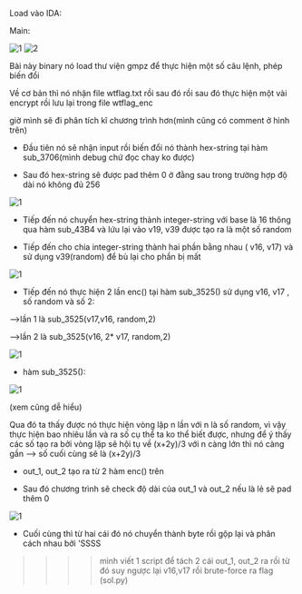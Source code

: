 Load vào IDA:

Main:

![1](https://user-images.githubusercontent.com/84214843/121856954-49287300-cd1f-11eb-98fe-a7169ab8f3e1.png)
![2](https://user-images.githubusercontent.com/84214843/121856975-4ded2700-cd1f-11eb-9ce3-efee3ecfab2c.png)

Bài này binary nó load thư viện gmpz để thực hiện một số câu lệnh, phép biến đổi

Về cơ bản thì nó nhận file wtflag.txt rồi sau đó rồi sau đó thực hiện một vài encrypt rồi lưu lại trong file wtflag_enc

giờ mình sẽ đi phân tích kĩ chương trình hơn(mình cũng có comment ở hình trên)

+ Đầu tiên nó sẽ nhận input rồi biến đổi nó thành hex-string tại hàm sub_3706(mình debug chứ đọc chay ko được)

+ Sau đó hex-string sẽ được pad thêm 0 ở đằng sau trong trường hợp độ dài nó không đủ 256

![1](https://user-images.githubusercontent.com/84214843/121858233-9c4ef580-cd20-11eb-99f5-e6d23992a224.png)

+ Tiếp đến nó chuyển hex-string thành integer-string với base là 16 thông qua hàm sub_43B4 và lứu lại vào v19, v39 được tạo ra là một số random

+ Tiếp đến cho chia integer-string thành hai phần bằng nhau ( v16, v17) và sử dụng v39(random) để bù lại cho phần bị mất 

![1](https://user-images.githubusercontent.com/84214843/121859366-d240a980-cd21-11eb-80ec-56f343a75ea9.png)

+ Tiếp đến nó thực hiện 2 lần enc() tại hàm sub_3525() sử dụng v16, v17 , số random và số 2:

-->lần 1 là sub_3525(v17,v16, random,2)

-->lần 2 là sub_3525(v16, 2* v17, random,2)

![1](https://user-images.githubusercontent.com/84214843/121861850-67dd3880-cd24-11eb-9c49-eea85b96fc6a.png)


+ hàm sub_3525():

![1](https://user-images.githubusercontent.com/84214843/121860277-e5a04480-cd22-11eb-9511-5cbb1ca2c237.png)

(xem cũng dễ hiểu)

Qua đó ta thấy được nó thực hiện vòng lặp n lần với n là số random, vì vậy thực hiện bao nhiêu lần và ra số cụ thể ta ko thể biết được, nhưng để ý thấy các số tạo ra bởi vòng lặp sẽ hội tụ về (x+2y)/3 với n càng lớn thì nó càng gần --> số cuối cùng sẽ là (x+2y)/3

+ out_1, out_2 tạo ra từ 2 hàm enc() trên 

+ Sau đó chương trình sẽ check độ dài của out_1 và out_2 nếu là lẻ sẽ pad thêm 0

![1](https://user-images.githubusercontent.com/84214843/121861978-90fdc900-cd24-11eb-88e8-2d3882184960.png)

+ Cuối cùng thì từ hai cái đó nó chuyển thành byte rồi gộp lại và phân cách nhau bởi 'SSSS

>>>>mình viết 1 script để tách 2 cái out_1, out_2 ra rồi từ đó suy ngược lại v16,v17 rồi brute-force ra flag (sol.py)









